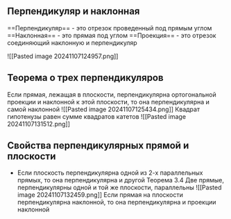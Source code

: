 ## Перпендикуляр и наклонная 

==Перпендикуляр== - это отрезок проведенный под прямым углом 
==Наклонная== - это прямая под углом
==Проекция== - это отрезок соединяющий наклонную и перпендикуляр

![[Pasted image 20241107124957.png]]

## Теорема о трех перпендикуляров 
Если прямая, лежащая в плоскости, перпендикулярна ортогональной проекции и наклонной к этой плоскости, то она перпендикулярна и самой наклонной 
![[Pasted image 20241107125434.png]]
Квадрат гипотенузы равен сумме квадратов катетов 
![[Pasted image 20241107131512.png]]
## Свойства перпендикулярных прямой и плоскости 
- Если плоскость перпендикулярна одной из 2-х параллельных прямых, то она перпендикулярна и другой 
Теорема 3.4 Две прямые, перпендикулярны одной и той же плоскости, параллельны 
![[Pasted image 20241107132459.png]]
Если прямая на плоскости перпендикулярна наклонной, то она перпендикулярна и проекции наклонной 
